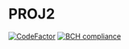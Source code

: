 # PROJ2

[![CodeFactor](https://www.codefactor.io/repository/github/stanrunge/proj2/badge)](https://www.codefactor.io/repository/github/stanrunge/proj2)
[![BCH compliance](https://bettercodehub.com/edge/badge/stanrunge/proj2?branch=master)](https://bettercodehub.com/)
